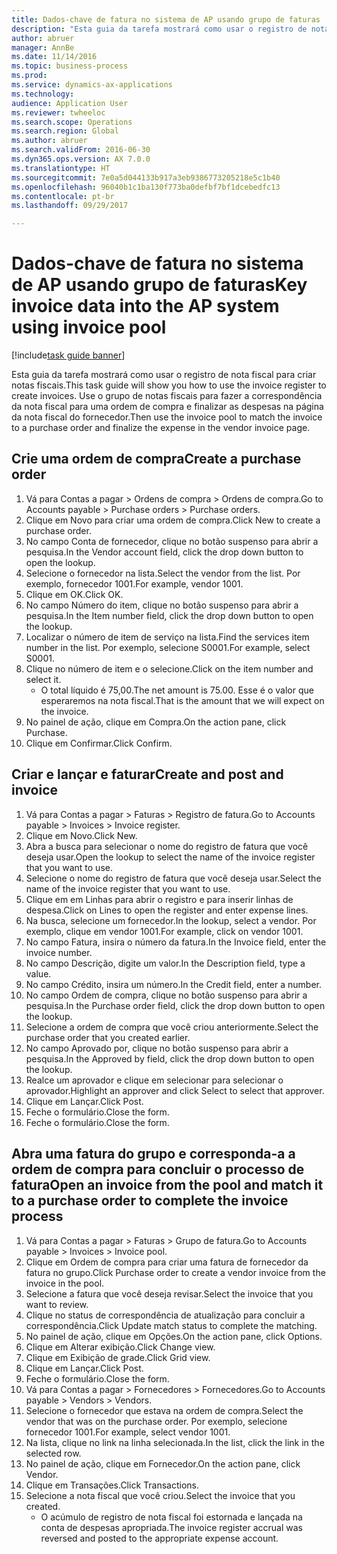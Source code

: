 ```yaml
--- 
title: Dados-chave de fatura no sistema de AP usando grupo de faturas
description: "Esta guia da tarefa mostrará como usar o registro de nota fiscal para criar notas fiscais."
author: abruer
manager: AnnBe
ms.date: 11/14/2016
ms.topic: business-process
ms.prod: 
ms.service: dynamics-ax-applications
ms.technology: 
audience: Application User
ms.reviewer: twheeloc
ms.search.scope: Operations
ms.search.region: Global
ms.author: abruer
ms.search.validFrom: 2016-06-30
ms.dyn365.ops.version: AX 7.0.0
ms.translationtype: HT
ms.sourcegitcommit: 7e0a5d044133b917a3eb9386773205218e5c1b40
ms.openlocfilehash: 96040b1c1ba130f773ba0defbf7bf1dcebedfc13
ms.contentlocale: pt-br
ms.lasthandoff: 09/29/2017

---
```

# <a name="key-invoice-data-into-the-ap-system-using-invoice-pool"></a><span data-ttu-id="4d133-103">Dados-chave de fatura no sistema de AP usando grupo de faturas</span><span class="sxs-lookup"><span data-stu-id="4d133-103">Key invoice data into the AP system using invoice pool</span></span>

[!include[task guide banner](../../includes/task-guide-banner.md)]

<span data-ttu-id="4d133-104">Esta guia da tarefa mostrará como usar o registro de nota fiscal para criar notas fiscais.</span><span class="sxs-lookup"><span data-stu-id="4d133-104">This task guide will show you how to use the invoice register to create invoices.</span></span>  <span data-ttu-id="4d133-105">Use o grupo de notas fiscais para fazer a correspondência da nota fiscal para uma ordem de compra e finalizar as despesas na página da nota fiscal do fornecedor.</span><span class="sxs-lookup"><span data-stu-id="4d133-105">Then use the invoice pool to match the invoice to a purchase order and finalize the expense in the vendor invoice page.</span></span>


## <a name="create-a-purchase-order"></a><span data-ttu-id="4d133-106">Crie uma ordem de compra</span><span class="sxs-lookup"><span data-stu-id="4d133-106">Create a purchase order</span></span>
1. <span data-ttu-id="4d133-107">Vá para Contas a pagar > Ordens de compra > Ordens de compra.</span><span class="sxs-lookup"><span data-stu-id="4d133-107">Go to Accounts payable > Purchase orders > Purchase orders.</span></span>
2. <span data-ttu-id="4d133-108">Clique em Novo para criar uma ordem de compra.</span><span class="sxs-lookup"><span data-stu-id="4d133-108">Click New to create a purchase order.</span></span>
3. <span data-ttu-id="4d133-109">No campo Conta de fornecedor, clique no botão suspenso para abrir a pesquisa.</span><span class="sxs-lookup"><span data-stu-id="4d133-109">In the Vendor account field, click the drop down button to open the lookup.</span></span>
4. <span data-ttu-id="4d133-110">Selecione o fornecedor na lista.</span><span class="sxs-lookup"><span data-stu-id="4d133-110">Select the vendor from the list.</span></span> <span data-ttu-id="4d133-111">Por exemplo, fornecedor 1001.</span><span class="sxs-lookup"><span data-stu-id="4d133-111">For example, vendor 1001.</span></span>
5. <span data-ttu-id="4d133-112">Clique em OK.</span><span class="sxs-lookup"><span data-stu-id="4d133-112">Click OK.</span></span>
6. <span data-ttu-id="4d133-113">No campo Número do item, clique no botão suspenso para abrir a pesquisa.</span><span class="sxs-lookup"><span data-stu-id="4d133-113">In the Item number field, click the drop down button to open the lookup.</span></span>
7. <span data-ttu-id="4d133-114">Localizar o número de item de serviço na lista.</span><span class="sxs-lookup"><span data-stu-id="4d133-114">Find the services item number in the list.</span></span> <span data-ttu-id="4d133-115">Por exemplo, selecione S0001.</span><span class="sxs-lookup"><span data-stu-id="4d133-115">For example, select S0001.</span></span>
8. <span data-ttu-id="4d133-116">Clique no número de item e o selecione.</span><span class="sxs-lookup"><span data-stu-id="4d133-116">Click on the item number and select it.</span></span>
    * <span data-ttu-id="4d133-117">O total líquido é 75,00.</span><span class="sxs-lookup"><span data-stu-id="4d133-117">The net amount is 75.00.</span></span>  <span data-ttu-id="4d133-118">Esse é o valor que esperaremos na nota fiscal.</span><span class="sxs-lookup"><span data-stu-id="4d133-118">That is the amount that we will expect on the invoice.</span></span>  
9. <span data-ttu-id="4d133-119">No painel de ação, clique em Compra.</span><span class="sxs-lookup"><span data-stu-id="4d133-119">On the action pane, click Purchase.</span></span>
10. <span data-ttu-id="4d133-120">Clique em Confirmar.</span><span class="sxs-lookup"><span data-stu-id="4d133-120">Click Confirm.</span></span>

## <a name="create-and-post-and-invoice"></a><span data-ttu-id="4d133-121">Criar e lançar e faturar</span><span class="sxs-lookup"><span data-stu-id="4d133-121">Create and post and invoice</span></span>
1. <span data-ttu-id="4d133-122">Vá para Contas a pagar > Faturas > Registro de fatura.</span><span class="sxs-lookup"><span data-stu-id="4d133-122">Go to Accounts payable > Invoices > Invoice register.</span></span>
2. <span data-ttu-id="4d133-123">Clique em Novo.</span><span class="sxs-lookup"><span data-stu-id="4d133-123">Click New.</span></span>
3. <span data-ttu-id="4d133-124">Abra a busca para selecionar o nome do registro de fatura que você deseja usar.</span><span class="sxs-lookup"><span data-stu-id="4d133-124">Open the lookup to select the name of the invoice register that you want to use.</span></span>
4. <span data-ttu-id="4d133-125">Selecione o nome do registro de fatura que você deseja usar.</span><span class="sxs-lookup"><span data-stu-id="4d133-125">Select the name of the invoice register that you want to use.</span></span>
5. <span data-ttu-id="4d133-126">Clique em em Linhas para abrir o registro e para inserir linhas de despesa.</span><span class="sxs-lookup"><span data-stu-id="4d133-126">Click on Lines to open the register and enter expense lines.</span></span>
6. <span data-ttu-id="4d133-127">Na busca, selecione um fornecedor.</span><span class="sxs-lookup"><span data-stu-id="4d133-127">In the lookup, select a vendor.</span></span> <span data-ttu-id="4d133-128">Por exemplo, clique em vendor 1001.</span><span class="sxs-lookup"><span data-stu-id="4d133-128">For example, click on vendor 1001.</span></span>
7. <span data-ttu-id="4d133-129">No campo Fatura, insira o número da fatura.</span><span class="sxs-lookup"><span data-stu-id="4d133-129">In the Invoice field, enter the invoice number.</span></span>
8. <span data-ttu-id="4d133-130">No campo Descrição, digite um valor.</span><span class="sxs-lookup"><span data-stu-id="4d133-130">In the Description field, type a value.</span></span>
9. <span data-ttu-id="4d133-131">No campo Crédito, insira um número.</span><span class="sxs-lookup"><span data-stu-id="4d133-131">In the Credit field, enter a number.</span></span>
10. <span data-ttu-id="4d133-132">No campo Ordem de compra, clique no botão suspenso para abrir a pesquisa.</span><span class="sxs-lookup"><span data-stu-id="4d133-132">In the Purchase order field, click the drop down button to open the lookup.</span></span>
11. <span data-ttu-id="4d133-133">Selecione a ordem de compra que você criou anteriormente.</span><span class="sxs-lookup"><span data-stu-id="4d133-133">Select the purchase order that you created earlier.</span></span>
12. <span data-ttu-id="4d133-134">No campo Aprovado por, clique no botão suspenso para abrir a pesquisa.</span><span class="sxs-lookup"><span data-stu-id="4d133-134">In the Approved by field, click the drop down button to open the lookup.</span></span>
13. <span data-ttu-id="4d133-135">Realce um aprovador e clique em selecionar para selecionar o aprovador.</span><span class="sxs-lookup"><span data-stu-id="4d133-135">Highlight an approver and click Select to select that approver.</span></span>
14. <span data-ttu-id="4d133-136">Clique em Lançar.</span><span class="sxs-lookup"><span data-stu-id="4d133-136">Click Post.</span></span>
15. <span data-ttu-id="4d133-137">Feche o formulário.</span><span class="sxs-lookup"><span data-stu-id="4d133-137">Close the form.</span></span>
16. <span data-ttu-id="4d133-138">Feche o formulário.</span><span class="sxs-lookup"><span data-stu-id="4d133-138">Close the form.</span></span>

## <a name="open-an-invoice-from-the-pool-and-match-it-to-a-purchase-order-to-complete-the-invoice-process"></a><span data-ttu-id="4d133-139">Abra uma fatura do grupo e corresponda-a a ordem de compra para concluir o processo de fatura</span><span class="sxs-lookup"><span data-stu-id="4d133-139">Open an invoice from the pool and match it to a purchase order to complete the invoice process</span></span>
1. <span data-ttu-id="4d133-140">Vá para Contas a pagar > Faturas > Grupo de fatura.</span><span class="sxs-lookup"><span data-stu-id="4d133-140">Go to Accounts payable > Invoices > Invoice pool.</span></span>
2. <span data-ttu-id="4d133-141">Clique em Ordem de compra para criar uma fatura de fornecedor da fatura no grupo.</span><span class="sxs-lookup"><span data-stu-id="4d133-141">Click Purchase order to create a vendor invoice from the invoice in the pool.</span></span>
3. <span data-ttu-id="4d133-142">Selecione a fatura que você deseja revisar.</span><span class="sxs-lookup"><span data-stu-id="4d133-142">Select the invoice that you want to review.</span></span>
4. <span data-ttu-id="4d133-143">Clique no status de correspondência de atualização para concluir a correspondência.</span><span class="sxs-lookup"><span data-stu-id="4d133-143">Click Update match status to complete the matching.</span></span>
5. <span data-ttu-id="4d133-144">No painel de ação, clique em Opções.</span><span class="sxs-lookup"><span data-stu-id="4d133-144">On the action pane, click Options.</span></span>
6. <span data-ttu-id="4d133-145">Clique em Alterar exibição.</span><span class="sxs-lookup"><span data-stu-id="4d133-145">Click Change view.</span></span>
7. <span data-ttu-id="4d133-146">Clique em Exibição de grade.</span><span class="sxs-lookup"><span data-stu-id="4d133-146">Click Grid view.</span></span>
8. <span data-ttu-id="4d133-147">Clique em Lançar.</span><span class="sxs-lookup"><span data-stu-id="4d133-147">Click Post.</span></span>
9. <span data-ttu-id="4d133-148">Feche o formulário.</span><span class="sxs-lookup"><span data-stu-id="4d133-148">Close the form.</span></span>
10. <span data-ttu-id="4d133-149">Vá para Contas a pagar > Fornecedores > Fornecedores.</span><span class="sxs-lookup"><span data-stu-id="4d133-149">Go to Accounts payable > Vendors > Vendors.</span></span>
11. <span data-ttu-id="4d133-150">Selecione o fornecedor que estava na ordem de compra.</span><span class="sxs-lookup"><span data-stu-id="4d133-150">Select the vendor that was on the purchase order.</span></span> <span data-ttu-id="4d133-151">Por exemplo, selecione fornecedor 1001.</span><span class="sxs-lookup"><span data-stu-id="4d133-151">For example, select vendor 1001.</span></span>
12. <span data-ttu-id="4d133-152">Na lista, clique no link na linha selecionada.</span><span class="sxs-lookup"><span data-stu-id="4d133-152">In the list, click the link in the selected row.</span></span>
13. <span data-ttu-id="4d133-153">No painel de ação, clique em Fornecedor.</span><span class="sxs-lookup"><span data-stu-id="4d133-153">On the action pane, click Vendor.</span></span>
14. <span data-ttu-id="4d133-154">Clique em Transações.</span><span class="sxs-lookup"><span data-stu-id="4d133-154">Click Transactions.</span></span>
15. <span data-ttu-id="4d133-155">Selecione a nota fiscal que você criou.</span><span class="sxs-lookup"><span data-stu-id="4d133-155">Select the invoice that you created.</span></span>
    * <span data-ttu-id="4d133-156">O acúmulo de registro de nota fiscal foi estornada e lançada na conta de despesas apropriada.</span><span class="sxs-lookup"><span data-stu-id="4d133-156">The invoice register accrual was reversed and posted to the appropriate expense account.</span></span>  


